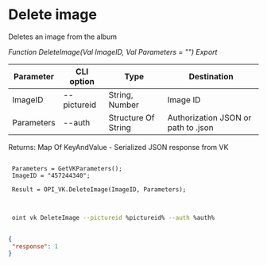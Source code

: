 ﻿---
sidebar_position: 9
---

# Delete image
 Deletes an image from the album


*Function DeleteImage(Val ImageID, Val Parameters = "") Export*

 | Parameter | CLI option | Type | Destination |
 |-|-|-|-|
 | ImageID | --pictureid | String, Number | Image ID |
 | Parameters | --auth | Structure Of String | Authorization JSON or path to .json |

 
 Returns: Map Of KeyAndValue - Serialized JSON response from VK

```bsl title="Code example"
	
 Parameters = GetVKParameters();
 ImageID = "457244340";
 
 Result = OPI_VK.DeleteImage(ImageID, Parameters);
	
```

```sh title="CLI command example"
 
 oint vk DeleteImage --pictureid %pictureid% --auth %auth%


```


```json title="Result"

{
 "response": 1
}

```
